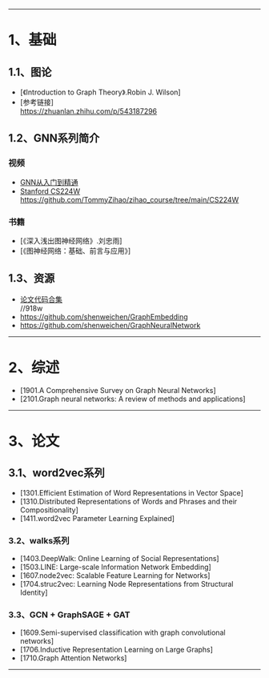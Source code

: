 --------------------------------------------------------------------------------------------------------------------------------
# 1、基础

## 1.1、图论
- [《Introduction to Graph Theory》.Robin J. Wilson]
- [参考链接]  
        https://zhuanlan.zhihu.com/p/543187296

## 1.2、GNN系列简介
### 视频
- [GNN从入门到精通](https://www.bilibili.com/video/BV1K5411H7EQ/?spm_id_from=333.337.search-card.all.click&vd_source=26c583b46dbb1b1b34ae4743b60cf76f)
- [Stanford CS224W](https://web.stanford.edu/class/cs224w)  
        https://github.com/TommyZihao/zihao_course/tree/main/CS224W
### 书籍
- [《深入浅出图神经网络》.刘忠雨]
- [《图神经网络：基础、前言与应用》]

## 1.3、资源
- [论文代码合集](https://pan.baidu.com/s/1WG0fd2ue0UCFAFhnr-RaJw?pwd=918w)  
        //918w  
- https://github.com/shenweichen/GraphEmbedding  
- https://github.com/shenweichen/GraphNeuralNetwork  

--------------------------------------------------------------------------------------------------------------------------------
# 2、综述
- [1901.A Comprehensive Survey on Graph Neural Networks]
- [2101.Graph neural networks: A review of methods and applications]

--------------------------------------------------------------------------------------------------------------------------------
# 3、论文

## 3.1、word2vec系列
- [1301.Efficient Estimation of Word Representations in Vector Space]
- [1310.Distributed Representations of Words and Phrases and their Compositionality]
- [1411.word2vec Parameter Learning Explained]

### 3.2、walks系列
- [1403.DeepWalk: Online Learning of Social Representations]
- [1503.LINE: Large-scale Information Network Embedding]
- [1607.node2vec: Scalable Feature Learning for Networks]
- [1704.struc2vec: Learning Node Representations from Structural Identity]

### 3.3、GCN + GraphSAGE + GAT
- [1609.Semi-supervised classification with graph convolutional networks]
- [1706.Inductive Representation Learning on Large Graphs]
- [1710.Graph Attention Networks]

--------------------------------------------------------------------------------------------------------------------------------
